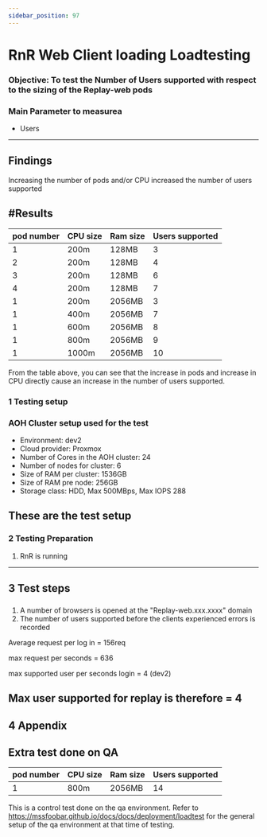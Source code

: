 ```yaml
---
sidebar_position: 97
---
```


# RnR Web Client loading Loadtesting 

### Objective: To test the Number of Users supported  with respect to the sizing of the Replay-web pods

### Main Parameter to measurea
- Users

---
Findings
---
Increasing the number of pods and/or CPU increased the number of users supported

## #Results


<table>
  <thead>
    <tr>
      <th>pod number </th>
      <th>CPU size </th>
      <th>Ram size</th>
      <th>Users supported</th>
    </tr>
  </thead>
  <tbody>
    <tr>
      <td>1</td>
      <td> 200m</td>
      <td>128MB</td>
      <td> 3</td>
    </tr>
    <tr>
      <td>2</td>
      <td>  200m</td>
      <td>128MB</td>
      <td>4</td>
    </tr>
	<tr>
      <td>3</td>
      <td>  200m</td>
      <td>128MB</td>
      <td>6</td>
    </tr>
    <tr>
      <td>4</td>
      <td>200m</td>
      <td>128MB</td>
      <td>7</td>
    </tr>
    <tr>
      <td >1 </td>
      <td>200m</td>
      <td>2056MB</td>
      <td>3</td>
    </tr>
    <tr>
      <td >1 </td>
      <td>400m</td>
      <td>2056MB</td>
      <td>7</td>
    </tr>
    <tr>
      <td >1 </td>
      <td>600m</td>
      <td>2056MB</td>
      <td>8</td>
    </tr>
    <tr>
      <td >1 </td>
      <td>800m</td>
      <td>2056MB</td>
      <td>9</td>
    </tr>
    <tr>
      <td >1 </td>
      <td>1000m</td>
      <td>2056MB</td>
      <td>10</td>
    </tr>

  </tbody>
</table>

From the table above, you can see that the increase in pods and increase in CPU directly cause an increase in the number of users supported. 



### 1 Testing setup


### AOH Cluster setup used for the test

- Environment:                        	dev2
- Cloud provider:                     	Proxmox
- Number of Cores in the AOH cluster: 	24
- Number of nodes for cluster:        	6
- Size of RAM per cluster:            	1536GB
- Size of RAM pre node:               	256GB
- Storage class:                     	HDD, Max 500MBps, Max IOPS  288


## These are the test setup



### 2 Testing Preparation
1) RnR is running



---
3 Test steps
---
<!-- Chapter content here -->

### 
1) A number of browsers is opened at the "Replay-web.xxx.xxxx" domain
2) The number of users supported before the clients experienced errors is recorded




Average request per log in  = 156req

max request per seconds = 636

max supported user per seconds login = 4 (dev2)

Max user supported for replay is therefore = 4
---
4 Appendix 
---

## Extra test done on QA
<table>
  <thead>
    <tr>
      <th>pod number </th>
      <th>CPU size </th>
      <th>Ram size</th>
      <th>Users supported</th>
    </tr>
  </thead>
  <tbody>
    <tr>
      <td>1</td>
      <td> 800m</td>
      <td>2056MB</td>
      <td> 14</td>
    </tr>

  </tbody>
</table>

This is a control test done on the qa environment. Refer to https://mssfoobar.github.io/docs/docs/deployment/loadtest for the general setup of the qa environment at that time of testing.
